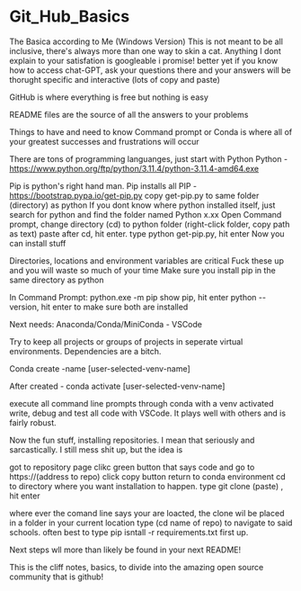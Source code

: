 # Git_Hub_Basics
The Basica according to Me (Windows Version)
This is not meant to be all inclusive, there's always more than one way to skin a cat.
Anything I dont explain to your satisfation is googleable i promise! better yet if you know how to access chat-GPT, ask your questions there and your answers will be thorught specific and interactive (lots of copy and paste)

GitHub is where everything is free but nothing is easy

README files are the source of all the answers to your problems

Things to have and need to know
Command prompt or Conda is where all of your greatest successes and frustrations will occur

There are tons of programming languanges, just start with Python
Python -  https://www.python.org/ftp/python/3.11.4/python-3.11.4-amd64.exe

Pip is python's right hand man.  Pip installs all
PIP - https://bootstrap.pypa.io/get-pip.py
copy get-pip.py to same folder (directory) as python 
If you dont know where python installed itself, just search for python and find the folder named Python x.xx
Open Command prompt, change directory (cd) to python folder (right-click folder, copy path as text) paste after cd, hit enter.
type python get-pip.py, hit enter
Now you can install stuff

Directories, locations and environment variables are critical
Fuck these up and you will waste so much of your time
Make sure you install pip in the same directory as python

In Command Prompt:
python.exe -m pip show pip, hit enter
python --version, hit enter
to make sure both are installed

Next needs:
Anaconda/Conda/MiniConda - 
VSCode 

Try to keep all projects or groups of projects in seperate virtual environments.  Dependencies are a bitch.

Conda create -name [user-selected-venv-name]

After created - conda activate [user-selected-venv-name]

execute all command line prompts through conda with a venv activated
write, debug and test all code with VSCode.  It plays well with others and is fairly robust.

Now the fun stuff, installing repositories.
I mean that seriously and sarcastically.  I still mess shit up, but the idea is

got to repository page
clikc green button that says code and go to 
https://(address to repo)
click copy button
return to conda environment
cd to directory where you want installation to happen.
type git clone (paste) , hit enter

where ever the comand line says your are loacted, the clone wil be placed in a folder in your current location
type (cd name of repo) to navigate to said schools.
often best to type pip isntall -r requirements.txt first up.  

Next steps wll more than likely be found in your next README!

This is the cliff notes, basics, to divide into the amazing open source community that is github!
